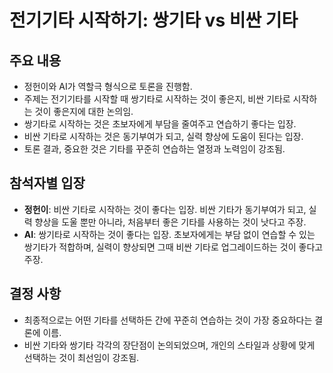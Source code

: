 # 전기기타 시작하기: 쌍기타 vs 비싼 기타

## 주요 내용
- 정헌이와 AI가 역할극 형식으로 토론을 진행함.
- 주제는 전기기타를 시작할 때 쌍기타로 시작하는 것이 좋은지, 비싼 기타로 시작하는 것이 좋은지에 대한 논의임.
- 쌍기타로 시작하는 것은 초보자에게 부담을 줄여주고 연습하기 좋다는 입장.
- 비싼 기타로 시작하는 것은 동기부여가 되고, 실력 향상에 도움이 된다는 입장.
- 토론 결과, 중요한 것은 기타를 꾸준히 연습하는 열정과 노력임이 강조됨.

## 참석자별 입장
- **정헌이**: 비싼 기타로 시작하는 것이 좋다는 입장. 비싼 기타가 동기부여가 되고, 실력 향상을 도울 뿐만 아니라, 처음부터 좋은 기타를 사용하는 것이 낫다고 주장.
- **AI**: 쌍기타로 시작하는 것이 좋다는 입장. 초보자에게는 부담 없이 연습할 수 있는 쌍기타가 적합하며, 실력이 향상되면 그때 비싼 기타로 업그레이드하는 것이 좋다고 주장.

## 결정 사항
- 최종적으로는 어떤 기타를 선택하든 간에 꾸준히 연습하는 것이 가장 중요하다는 결론에 이름.
- 비싼 기타와 쌍기타 각각의 장단점이 논의되었으며, 개인의 스타일과 상황에 맞게 선택하는 것이 최선임이 강조됨.